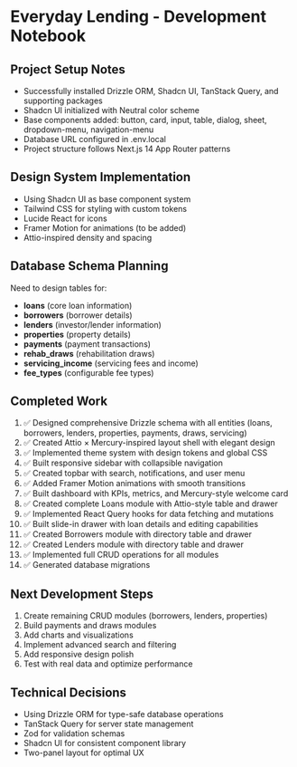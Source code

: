 # Everyday Lending - Development Notebook

## Project Setup Notes
- Successfully installed Drizzle ORM, Shadcn UI, TanStack Query, and supporting packages
- Shadcn UI initialized with Neutral color scheme
- Base components added: button, card, input, table, dialog, sheet, dropdown-menu, navigation-menu
- Database URL configured in .env.local
- Project structure follows Next.js 14 App Router patterns

## Design System Implementation
- Using Shadcn UI as base component system
- Tailwind CSS for styling with custom tokens
- Lucide React for icons
- Framer Motion for animations (to be added)
- Attio-inspired density and spacing

## Database Schema Planning
Need to design tables for:
- **loans** (core loan information)
- **borrowers** (borrower details)
- **lenders** (investor/lender information)
- **properties** (property details)
- **payments** (payment transactions)
- **rehab_draws** (rehabilitation draws)
- **servicing_income** (servicing fees and income)
- **fee_types** (configurable fee types)

## Completed Work
1. ✅ Designed comprehensive Drizzle schema with all entities (loans, borrowers, lenders, properties, payments, draws, servicing)
2. ✅ Created Attio × Mercury-inspired layout shell with elegant design
3. ✅ Implemented theme system with design tokens and global CSS
4. ✅ Built responsive sidebar with collapsible navigation
5. ✅ Created topbar with search, notifications, and user menu
6. ✅ Added Framer Motion animations with smooth transitions
7. ✅ Built dashboard with KPIs, metrics, and Mercury-style welcome card
8. ✅ Created complete Loans module with Attio-style table and drawer
9. ✅ Implemented React Query hooks for data fetching and mutations
10. ✅ Built slide-in drawer with loan details and editing capabilities
11. ✅ Created Borrowers module with directory table and drawer
12. ✅ Created Lenders module with directory table and drawer
13. ✅ Implemented full CRUD operations for all modules
14. ✅ Generated database migrations

## Next Development Steps
1. Create remaining CRUD modules (borrowers, lenders, properties)
2. Build payments and draws modules
3. Add charts and visualizations
4. Implement advanced search and filtering
5. Add responsive design polish
6. Test with real data and optimize performance

## Technical Decisions
- Using Drizzle ORM for type-safe database operations
- TanStack Query for server state management
- Zod for validation schemas
- Shadcn UI for consistent component library
- Two-panel layout for optimal UX
